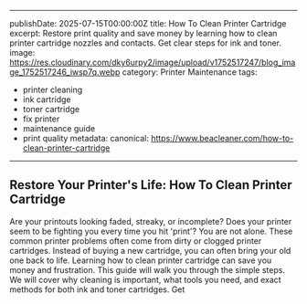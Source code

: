 
---
publishDate: 2025-07-15T00:00:00Z
title: How To Clean Printer Cartridge
excerpt: Restore print quality and save money by learning how to clean printer cartridge nozzles and contacts. Get clear steps for ink and toner.
image: https://res.cloudinary.com/dky6urpy2/image/upload/v1752517247/blog_image_1752517246_iwsp7q.webp
category: Printer Maintenance
tags:
  - printer cleaning
  - ink cartridge
  - toner cartridge
  - fix printer
  - maintenance guide
  - print quality
metadata:
  canonical: https://www.beacleaner.com/how-to-clean-printer-cartridge
---

## Restore Your Printer's Life: How To Clean Printer Cartridge

Are your printouts looking faded, streaky, or incomplete? Does your printer seem to be fighting you every time you hit 'print'? You are not alone. These common printer problems often come from dirty or clogged printer cartridges. Instead of buying a new cartridge, you can often bring your old one back to life. Learning how to clean printer cartridge can save you money and frustration. This guide will walk you through the simple steps. We will cover why cleaning is important, what tools you need, and exact methods for both ink and toner cartridges. Get